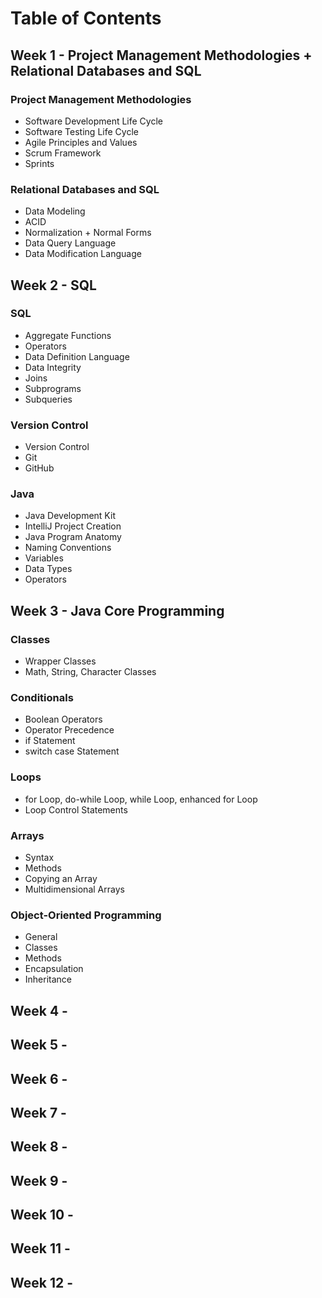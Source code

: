 # Table of Contents

## Week 1 - Project Management Methodologies + Relational Databases and SQL
### Project Management Methodologies
- Software Development Life Cycle
- Software Testing Life Cycle
- Agile Principles and Values
- Scrum Framework
- Sprints  

### Relational Databases and SQL
- Data Modeling
- ACID
- Normalization + Normal Forms
- Data Query Language
- Data Modification Language

## Week 2 - SQL
### SQL
- Aggregate Functions
- Operators
- Data Definition Language
- Data Integrity
- Joins
- Subprograms
- Subqueries

### Version Control
- Version Control
- Git
- GitHub  

### Java
- Java Development Kit
- IntelliJ Project Creation
- Java Program Anatomy
- Naming Conventions
- Variables
- Data Types
- Operators

## Week 3 - Java Core Programming
### Classes
- Wrapper Classes
- Math, String, Character Classes

### Conditionals
- Boolean Operators
- Operator Precedence
- if Statement
- switch case Statement  

### Loops
- for Loop, do-while Loop, while Loop, enhanced for Loop
- Loop Control Statements

### Arrays
- Syntax
- Methods
- Copying an Array
- Multidimensional Arrays

### Object-Oriented Programming
- General
- Classes
- Methods
- Encapsulation
- Inheritance

## Week 4 - 
## Week 5 - 
## Week 6 - 
## Week 7 - 
## Week 8 - 
## Week 9 - 
## Week 10 - 
## Week 11 - 
## Week 12 - 
